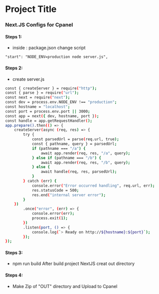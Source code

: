 # Project Title

### Next.JS Configs for Cpanel

#### Steps 1:

-   inside : package.json change script

```
"start": "NODE_ENV=production node server.js",
```

#### Steps 2:

-   create server.js

```bash
const { createServer } = require("http");
const { parse } = require("url");
const next = require("next");
const dev = process.env.NODE_ENV !== "production";
const hostname = "localhost";
const port = process.env.port || 3000;
const app = next({ dev, hostname, port });
const handle = app.getRequestHandler();
app.prepare().then(() => {
	createServer(async (req, res) => {
		try {
			const parsedUrl = parse(req.url, true);
			const { pathname, query } = parsedUrl;
			if (pathname === "/a") {
				await app.render(req, res, "/a", query);
			} else if (pathname === "/b") {
				await app.render(req, res, "/b", query);
			} else {
				await handle(req, res, parsedUrl);
			}
		} catch (err) {
			console.error("Error occurred handling", req.url, err);
			res.statusCode = 500;
			res.end("internal server error");
		}
	})
		.once("error", (err) => {
			console.error(err);
			process.exit(1);
		})
		.listen(port, () => {
			console.log(`> Ready on http://${hostname}:${port}`);
		});
});
```

#### Steps 3:

-   npm run build
    After build project NextJS creat out directory

#### Steps 4:

-   Make Zip of "OUT" directory and Upload to Cpanel

